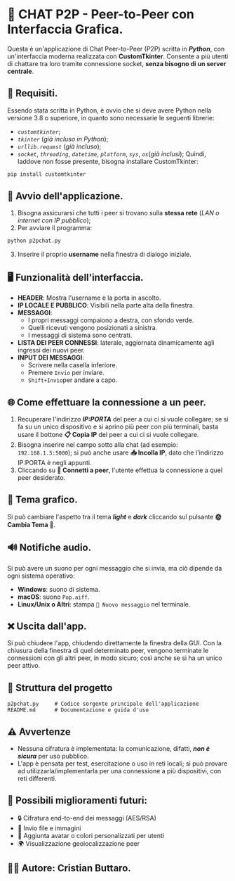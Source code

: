 # 💬 CHAT P2P - Peer-to-Peer con Interfaccia Grafica.

Questa è un'applicazione di Chat Peer-to-Peer (P2P) scritta in **_Python_**, con un'interfaccia moderna realizzata con **CustomTkinter**. Consente a più utenti di chattare tra loro tramite connessione socket, **senza bisogno di un server centrale**.


## 🧰 Requisiti.
Essendo stata scritta in Python, è ovvio che si deve avere Python nella versione 3.8 o superiore, in quanto sono necessarie le seguenti librerie:
- _`customtkinter`_;
- _`tkinter`_ (_già incluso in Python_);
- _`urllib.request`_ (_già incluso_);
- _`socket`_, _`threading`_, _`datetime`_, _`platform`_, _`sys`_, _`os`_(_già inclusi_);
Quindi, laddove non fosse presente, bisogna installare CustomTkinter:

```bash
pip install customtkinter
```


## 🚀 Avvio dell'applicazione.
1. Bisogna assicurarsi che tutti i peer si trovano sulla **stessa rete** (_LAN o internet con IP pubblico_);
2. Per avviare il programma:

```bash
python p2pchat.py
```

3. Inserire il proprio **username** nella finestra di dialogo iniziale.


## 🖥️ Funzionalità dell'interfaccia.
- **HEADER**: Mostra l'username e la porta in ascolto.
- **IP LOCALE E PUBBLICO**: Visibili nella parte alta della finestra.
- **MESSAGGI**:
    - I propri messaggi compaiono a destra, con sfondo verde.
    - Quelli ricevuti vengono posizionati a sinistra.
    - I messaggi di sistema sono centrati.
- **LISTA DEI PEER CONNESSI**: laterale, aggiornata dinamicamente agli ingressi dei nuovi peer.
- **INPUT DEI MESSAGGI**:
    - Scrivere nella casella inferiore.
    - Premere `Invio` per inviare.
    - `Shift+Invio`per andare a capo.


## 🌐 Come effettuare la connessione a un peer.
1. Recuperare l'indirizzo **_IP:PORTA_** del peer a cui ci si vuole collegare; se si fa su un unico dispositivo e si aprino più peer con più terminali, basta usare il bottone **📋 Copia IP** del peer a cui ci si vuole collegare.
2. Bisogna inserire nel campo sotto alla chat (ad esempio: `192.168.1.5:5000`); si può anche usare **📥 Incolla IP**, dato che l'indirizzo IP:PORTA è negli appunti.
3. Cliccando su **🔗 Connetti a peer**, l'utente effettua la connessione a quel peer desiderato.


## 🎨 Tema grafico.
Si può cambiare l'aspetto tra il tema **_light_** e **_dark_** cliccando sul pulsante **🌞 Cambia Tema 🌙**.


## 🔊 Notifiche audio.
Si può avere un suono per ogni messaggio che si invia, ma ciò dipende da ogni sistema operativo:
- **Windows**: suono di sistema.
- **macOS**: suono `Pop.aiff`.
- **Linux/Unix o Altri**: stampa `🔔 Nuovo messaggio` nel terminale.


## ❌ Uscita dall'app.
Si può chiudere l'app, chiudendo direttamente la finestra della GUI.
Con la chiusura della finestra di quel determinato peer, vengono terminate le connessioni con gli altri peer, in modo sicuro; così anche se si ha un unico peer attivo.


## 📁 Struttura del progetto
```
p2pchat.py     # Codice sorgente principale dell'applicazione
README.md      # Documentazione e guida d'uso
```


## ⚠️ Avvertenze
- Nessuna cifratura è implementata: la comunicazione, difatti, **_non è sicura_** per uso pubblico.
- L'app è pensata per test, esercitazione o uso in reti locali; si può provare ad utilizzarla/implementarla per una connessione a più dispositivi, con reti differenti.


## 📌 Possibili miglioramenti futuri:
- 🔒 Cifratura end-to-end dei messaggi (AES/RSA)
- 📁 Invio file e immagini
- 👤 Aggiunta avatar o colori personalizzati per utenti
- 🌍 Visualizzazione geolocalizzazione peer


## 👨‍💻 Autore: Cristian Buttaro.